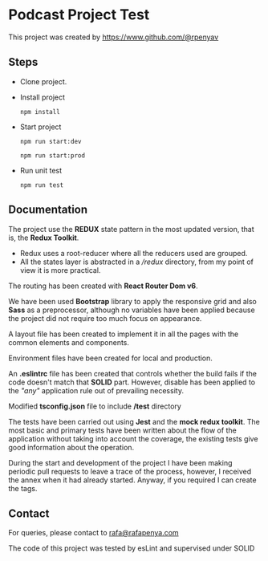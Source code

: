 # Podcast Project Test

This project was created by https://www.github.com/@rpenyav



## Steps

- Clone project.
- Install project

     ```npm install```

- Start project

     ```npm run start:dev```

     ```npm run start:prod```


- Run unit test

    ```npm run test```


## Documentation

The project use the **REDUX** state pattern in the most updated version, that is, the **Redux Toolkit**.
 
   - Redux uses a root-reducer where all the reducers used are grouped.
   - All the states layer is abstracted in a */redux* directory, from my point of view it is more practical.

The routing has been created with **React Router Dom v6**.

We have been used **Bootstrap** library to apply the responsive grid and also **Sass** as a preprocessor, although no variables have been applied because the project did not require too much focus on appearance.

A layout file has been created to implement it in all the pages with the common elements and components.

Environment files have been created for local and production.

An **.eslintrc** file has been created that controls whether the build fails if the code doesn't match that **SOLID** part. However, disable has been applied to the *"any"* application rule out of prevailing necessity.

Modified **tsconfig.json** file to include **/test** directory

The tests have been carried out using **Jest** and the **mock redux toolkit**.
The most basic and primary tests have been written about the flow of the application without taking into account the coverage, the existing tests give good information about the operation.

During the start and development of the project I have been making periodic pull requests to leave a trace of the process, however, I received the annex when it had already started. Anyway, if you required I can create the tags.

## Contact

For queries, please contact to rafa@rafapenya.com

The code of this project was tested by esLint and supervised under SOLID